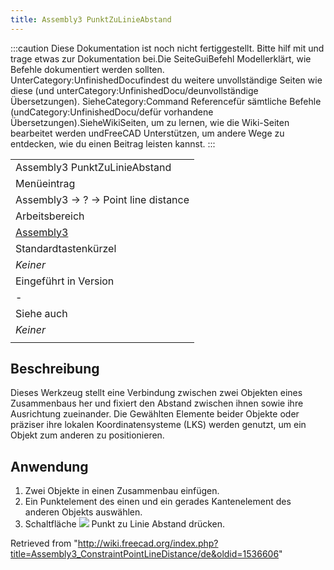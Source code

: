 ```yaml
---
title: Assembly3 PunktZuLinieAbstand
---
```

:::caution
Diese Dokumentation ist noch nicht fertiggestellt. Bitte hilf mit und trage etwas zur Dokumentation bei.Die SeiteGuiBefehl Modellerklärt, wie Befehle dokumentiert werden sollten. UnterCategory:UnfinishedDocufindest du weitere unvollständige Seiten wie diese (und unterCategory:UnfinishedDocu/deunvollständige Übersetzungen). SieheCategory:Command Referencefür sämtliche Befehle (undCategory:UnfinishedDocu/defür vorhandene Übersetzungen).SieheWikiSeiten, um zu lernen, wie die Wiki-Seiten bearbeitet werden undFreeCAD Unterstützen, um andere Wege zu entdecken, wie du einen Beitrag leisten kannst.
:::

|  |
| --- |
| Assembly3 PunktZuLinieAbstand |
| Menüeintrag |
| Assembly3 → ? → Point line distance |
| Arbeitsbereich |
| [Assembly3](/Assembly3_Workbench/de "Assembly3 Workbench/de") |
| Standardtastenkürzel |
| *Keiner* |
| Eingeführt in Version |
| - |
| Siehe auch |
| *Keiner* |
|  |

## Beschreibung

Dieses Werkzeug stellt eine Verbindung zwischen zwei Objekten eines Zusammenbaus her und fixiert den Abstand zwischen ihnen sowie ihre Ausrichtung zueinander. Die Gewählten Elemente beider Objekte oder präziser ihre lokalen Koordinatensysteme (LKS) werden genutzt, um ein Objekt zum anderen zu positionieren.

## Anwendung

1. Zwei Objekte in einen Zusammenbau einfügen.
2. Ein Punktelement des einen und ein gerades Kantenelement des anderen Objekts auswählen.
3. Schaltfläche ![](/images/Assembly_ConstraintPointLineDistance.svg) Punkt zu Linie Abstand drücken.

Retrieved from "<http://wiki.freecad.org/index.php?title=Assembly3_ConstraintPointLineDistance/de&oldid=1536606>"